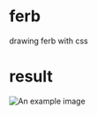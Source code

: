 # ferb
drawing ferb with css

# result
<img src="https://imgur.com/a/rocSQww" alt="An example image">
